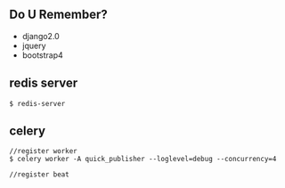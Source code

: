 ## Do U Remember?

- django2.0
- jquery
- bootstrap4


## redis server
```shell
$ redis-server
```

## celery 
```shell
//register worker 
$ celery worker -A quick_publisher --loglevel=debug --concurrency=4 
```

```shell
//register beat
```
